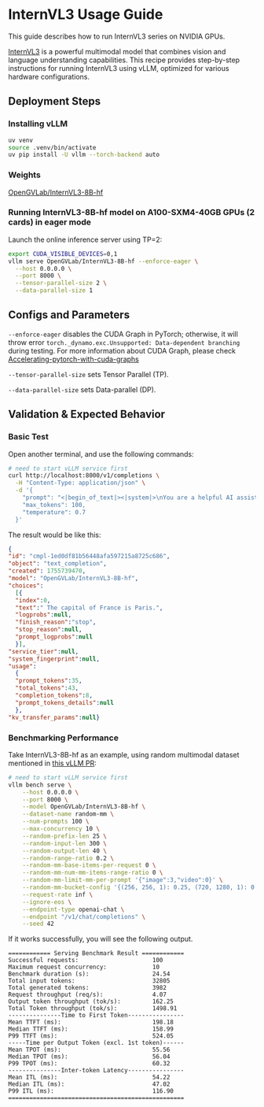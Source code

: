 # InternVL3 Usage Guide

This guide describes how to run InternVL3 series on NVIDIA GPUs.

[InternVL3](https://huggingface.co/collections/OpenGVLab/internvl3-67f7f690be79c2fe9d74fe9d) is a powerful multimodal model that combines vision and language understanding capabilities. This recipe provides step-by-step instructions for running InternVL3 using vLLM, optimized for various hardware configurations.

## Deployment Steps

### Installing vLLM

```bash
uv venv
source .venv/bin/activate
uv pip install -U vllm --torch-backend auto
```

### Weights
[OpenGVLab/InternVL3-8B-hf](https://huggingface.co/OpenGVLab/InternVL3-8B-hf)

### Running InternVL3-8B-hf model on A100-SXM4-40GB GPUs (2 cards) in eager mode

Launch the online inference server using TP=2:
```bash
export CUDA_VISIBLE_DEVICES=0,1
vllm serve OpenGVLab/InternVL3-8B-hf --enforce-eager \
  --host 0.0.0.0 \
  --port 8000 \
  --tensor-parallel-size 2 \
  --data-parallel-size 1
```

## Configs and Parameters

`--enforce-eager` disables the CUDA Graph in PyTorch; otherwise, it will throw error `torch._dynamo.exc.Unsupported: Data-dependent branching` during testing. For more information about CUDA Graph, please check [Accelerating-pytorch-with-cuda-graphs](https://pytorch.org/blog/accelerating-pytorch-with-cuda-graphs/)

`--tensor-parallel-size` sets Tensor Parallel (TP).

`--data-parallel-size` sets Data-parallel (DP).



## Validation & Expected Behavior

### Basic Test
Open another terminal, and use the following commands:
```bash
# need to start vLLM service first
curl http://localhost:8000/v1/completions \
  -H "Content-Type: application/json" \
  -d '{
    "prompt": "<|begin_of_text|><|system|>\nYou are a helpful AI assistant.\n<|user|>\nWhat is the capital of France?\n<|assistant|>",
    "max_tokens": 100,
    "temperature": 0.7
  }'
```

The result would be like this:
```json
{
"id": "cmpl-1ed0df81b56448afa597215a8725c686",
"object": "text_completion",
"created": 1755739470,
"model": "OpenGVLab/InternVL3-8B-hf",
"choices":
  [{
  "index":0,
  "text":" The capital of France is Paris.",
  "logprobs":null,
  "finish_reason":"stop",
  "stop_reason":null,
  "prompt_logprobs":null
  }],
"service_tier":null,
"system_fingerprint":null,
"usage":
  {
  "prompt_tokens":35,
  "total_tokens":43,
  "completion_tokens":8,
  "prompt_tokens_details":null
  },
"kv_transfer_params":null}
```

### Benchmarking Performance

Take InternVL3-8B-hf as an example, using random multimodal dataset mentioned in [this vLLM PR](https://github.com/vllm-project/vllm/pull/23119):

```bash
# need to start vLLM service first
vllm bench serve \
    --host 0.0.0.0 \
    --port 8000 \
    --model OpenGVLab/InternVL3-8B-hf \
    --dataset-name random-mm \
    --num-prompts 100 \
    --max-concurrency 10 \
    --random-prefix-len 25 \
    --random-input-len 300 \
    --random-output-len 40 \
    --random-range-ratio 0.2 \
    --random-mm-base-items-per-request 0 \
    --random-mm-num-mm-items-range-ratio 0 \
    --random-mm-limit-mm-per-prompt '{"image":3,"video":0}' \
    --random-mm-bucket-config '{(256, 256, 1): 0.25, (720, 1280, 1): 0.75}' \
    --request-rate inf \
    --ignore-eos \
    --endpoint-type openai-chat \
    --endpoint "/v1/chat/completions" \
    --seed 42 
```
If it works successfully, you will see the following output.

```
============ Serving Benchmark Result ============
Successful requests:                     100
Maximum request concurrency:             10
Benchmark duration (s):                  24.54
Total input tokens:                      32805
Total generated tokens:                  3982
Request throughput (req/s):              4.07
Output token throughput (tok/s):         162.25
Total Token throughput (tok/s):          1498.91
---------------Time to First Token----------------
Mean TTFT (ms):                          198.18
Median TTFT (ms):                        158.99
P99 TTFT (ms):                           524.05
-----Time per Output Token (excl. 1st token)------
Mean TPOT (ms):                          55.56
Median TPOT (ms):                        56.04
P99 TPOT (ms):                           60.32
---------------Inter-token Latency----------------
Mean ITL (ms):                           54.22
Median ITL (ms):                         47.02
P99 ITL (ms):                            116.90
==================================================
```
